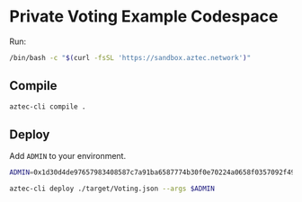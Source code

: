 # Private Voting Example Codespace


Run:

```bash
/bin/bash -c "$(curl -fsSL 'https://sandbox.aztec.network')"
```

## Compile

```bash
aztec-cli compile .
```

## Deploy

Add `ADMIN` to your environment.

```bash
ADMIN=0x1d30d4de97657983408587c7a91ba6587774b30f0e70224a0658f0357092f495
```

```bash
aztec-cli deploy ./target/Voting.json --args $ADMIN
```